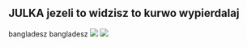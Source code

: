 ## JULKA jezeli to widzisz to kurwo wypierdalaj
bangladesz bangladesz
![](https://media.discordapp.net/attachments/1083829372936536087/1363913836226281573/latest.png?ex=6807c33e&is=680671be&hm=d9111607b3d4830fbab51fb7647cc72a2fb32a1fbbf25202c385f929c82d10b8&=&format=webp&quality=lossless&width=765&height=510)
![](https://media.discordapp.net/attachments/1327625336921526432/1360674733456097444/20240724_120928.png?ex=6809d258&is=680880d8&hm=f389ae30c7e1a470ae285b6dd751a2b820493652988a8e62b0a256f766a865a6&=&format=webp&quality=lossless&width=710&height=666)
